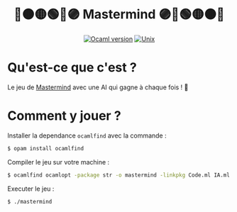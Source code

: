 <div align="center">

# 🔴🟠🟡🟢🔵🟣 Mastermind 🟣🔵🟢🟡🟠🔴

[![Ocaml version](https://img.shields.io/badge/Ocaml-%3E%3D5.2.1-%23EC6813?style=for-the-badge&logo=ocaml)](https://ocaml.org/install#linux_mac_bsd)
[![Unix](https://img.shields.io/badge/Linux-Mac-green?style=for-the-badge&logo=linux)](https://fr.wikipedia.org/wiki/Unix)

</div>

# Qu'est-ce que c'est ?

Le jeu de [Mastermind](https://fr.wikipedia.org/wiki/Mastermind) avec une AI qui gagne à chaque fois ! 🤖


# Comment y jouer ?

Installer la dependance `ocamlfind` avec la commande : 
```bash
$ opam install ocamlfind
```

Compiler le jeu sur votre machine :
```bash
$ ocamlfind ocamlopt -package str -o mastermind -linkpkg Code.ml IA.ml ProjetMastermind.ml
```

Executer le jeu :
```bash
$ ./mastermind
```